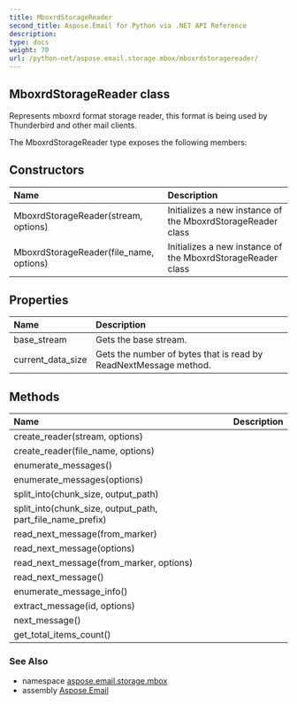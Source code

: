 ```yaml
---
title: MboxrdStorageReader
second_title: Aspose.Email for Python via .NET API Reference
description: 
type: docs
weight: 70
url: /python-net/aspose.email.storage.mbox/mboxrdstoragereader/
---
```


## MboxrdStorageReader class

Represents mboxrd format storage reader, this format is being used by Thunderbird and other mail clients.

The MboxrdStorageReader type exposes the following members:
## Constructors
| Name | Description |
| :- | :- |
|MboxrdStorageReader(stream, options)|Initializes a new instance of the MboxrdStorageReader class|
|MboxrdStorageReader(file_name, options)|Initializes a new instance of the MboxrdStorageReader class|
## Properties
| Name | Description |
| :- | :- |
|base_stream|Gets the base stream.|
|current_data_size|Gets the number of bytes that is read by ReadNextMessage method.|
## Methods
| Name | Description |
| :- | :- |
|create_reader(stream, options)|  |
|create_reader(file_name, options)|  |
|enumerate_messages()|  |
|enumerate_messages(options)|  |
|split_into(chunk_size, output_path)|  |
|split_into(chunk_size, output_path, part_file_name_prefix)|  |
|read_next_message(from_marker)|  |
|read_next_message(options)|  |
|read_next_message(from_marker, options)|  |
|read_next_message()|  |
|enumerate_message_info()|  |
|extract_message(id, options)|  |
|next_message()|  |
|get_total_items_count()|  |

### See Also

* namespace [aspose.email.storage.mbox](/email/python-net/aspose.email.storage.mbox/)
* assembly [Aspose.Email](/email/python-net/)

